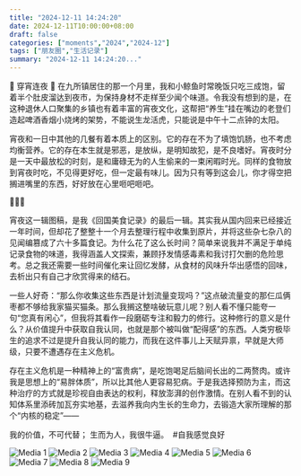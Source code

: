 ```yaml
---
title: "2024-12-11 14:24:20"
date: 2024-12-11T10:00:00+08:00
draft: false
categories: ["moments","2024","2024-12"]
tags: ["朋友圈","生活记录"]
summary: "2024-12-11 14:24:20..."
---
```


🏮 穿宵连夜 🏮
​
在九所镇居住的那一个月里，我和小鲸鱼时常晚饭只吃三成饱，留着半个肚皮溜达到夜市，为保持身材不走样至少闻个味道。令我没有想到的是，在这种退休人口聚集的乡镇也有着丰富的宵夜文化，这帮把“养生”挂在嘴边的老登们造起啤酒香烟小烧烤的架势，不能说生龙活虎，只能说是中午十二点钟的太阳。

宵夜和一日中其他的几餐有着本质上的区别。它的存在不为了填饱饥肠，也不考虑均衡营养。它的存在本生就是邪恶，是放纵，是明知故犯，是不良嗜好。宵夜时分是一天中最放松的时刻，是和庸碌无为的人生偷来的一束闲暇时光。同样的食物放到宵夜时吃，不见得更好吃，但一定最有味儿。因为只有等到这会儿，你才得空把搁进嘴里的东西，好好放在心里咂吧咂吧。

🏮🏮🏮

宵夜这一辑图稿，是我《回国美食记录》的最后一辑。其实我从国内回来已经接近一年时间，但却花了整整十一个月去整理行程中收集到原片，并将这些杂七杂八的见闻编篡成了六十多篇食记。为什么花了这么长时间？简单来说我并不满足于单纯记录食物的味道，我得涵盖人文探索，兼顾抒发情感毒素和我讨打欠删的危险思考。总之我还需要一些时间催化来让回忆发酵，从食材的风味升华出感悟的回味，去析出只有自己才欣赏得来的结石。

一些人好奇：“那么你收集这些东西是计划流量变现吗？”这点破流量变的那仨瓜俩枣都不够给我家猫买猫条。那么我搁这整啥破玩意儿呢？别人看不懂只能夸一句“您真有闲心”，但我将其看作一段磨砺专注和毅力的修行。这种修行的意义是什么？从价值提升中获取自我认同，也就是那个被叫做“配得感”的东西。人类穷极毕生的追求不过是提升自我认同的能力，而我在这件事儿上天赋异禀，早就是大师级，只要不遭遇存在主义危机。

存在主义危机是一种精神上的“富贵病”，是吃饱喝足后脑间长出的二两赘肉。或许我是思想上的“易胖体质”，所以比其他人更容易犯病。于是我选择预防为主，而这种治疗的方式就是珍视自由表达的权利，释放澎湃的创作激情。在别人看不到的认知体系里添砖加瓦夯实地基，去滋养我向内生长的生命力，去锻造大家所理解的那个“内核的稳定”——

我的价值，不可代替；
生而为人，我很牛逼。
​
​#自我感觉良好

![Media 1](/Moments/photos/2024-12-11/202412111424200.jpg)
![Media 2](/Moments/photos/2024-12-11/202412111424201.jpg)
![Media 3](/Moments/photos/2024-12-11/202412111424202.jpg)
![Media 4](/Moments/photos/2024-12-11/202412111424203.jpg)
![Media 5](/Moments/photos/2024-12-11/202412111424204.jpg)
![Media 6](/Moments/photos/2024-12-11/202412111424205.jpg)
![Media 7](/Moments/photos/2024-12-11/202412111424206.jpg)
![Media 8](/Moments/photos/2024-12-11/202412111424207.jpg)
![Media 9](/Moments/photos/2024-12-11/202412111424208.jpg)

